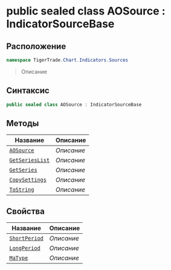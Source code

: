 
# public sealed class AOSource : IndicatorSourceBase
## Расположение
```csharp
namespace TigerTrade.Chart.Indicators.Sources
```



> Описание

## Синтаксис
```csharp
public sealed class AOSource : IndicatorSourceBase
```


## Методы
| Название | Описание |
| --- | --- |
| [`AOSource`](./AOSource.cs/Методы/AOSource.md) | *Описание* |
| [`GetSeriesList`](./AOSource.cs/Методы/GetSeriesList.md) | *Описание* |
| [`GetSeries`](./AOSource.cs/Методы/GetSeries.md) | *Описание* |
| [`CopySettings`](./AOSource.cs/Методы/CopySettings.md) | *Описание* |
| [`ToString`](./AOSource.cs/Методы/ToString.md) | *Описание* |

## Свойства
| Название | Описание |
| --- | --- |
| [`ShortPeriod`](./AOSource.cs/Свойства/ShortPeriod.md) | *Описание* |
| [`LongPeriod`](./AOSource.cs/Свойства/LongPeriod.md) | *Описание* |
| [`MaType`](./AOSource.cs/Свойства/MaType.md) | *Описание* |



